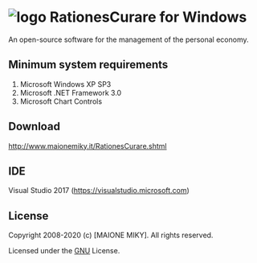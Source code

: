 # <img src="http://www.maionemiky.it/images/RC.png" alt="logo" /> RationesCurare for Windows
An open-source software for the management of the personal economy.

## Minimum system requirements
1. Microsoft Windows XP SP3
2. Microsoft .NET Framework 3.0
3. Microsoft Chart Controls

## Download
http://www.maionemiky.it/RationesCurare.shtml

## IDE
Visual Studio 2017 (https://visualstudio.microsoft.com)

## License
Copyright 2008-2020 (c) [MAIONE MIKY]. All rights reserved.

Licensed under the [GNU](LICENSE) License.
